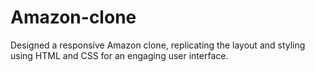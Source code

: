 # Amazon-clone
Designed a responsive Amazon clone, replicating the layout and styling using HTML and CSS for an engaging user interface.
